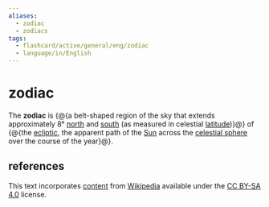 ```yaml
---
aliases:
  - zodiac
  - zodiacs
tags:
  - flashcard/active/general/eng/zodiac
  - language/in/English
---
```


# zodiac

The __zodiac__ is {@{a belt-shaped region of the sky that extends approximately 8° [north](north.md) and [south](south.md) (as measured in celestial [latitude](latitude.md))}@} of {@{the [ecliptic](ecliptic.md), the apparent path of the [Sun](Sun.md) across the [celestial sphere](celestial%20sphere.md) over the course of the year}@}. <!--SR:!2028-08-18,1124,310!2025-07-27,4,276-->

## references

This text incorporates [content](https://en.wikipedia.org/wiki/zodiac) from [Wikipedia](Wikipedia.md) available under the [CC BY-SA 4.0](https://creativecommons.org/licenses/by-sa/4.0/) license.
